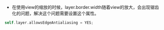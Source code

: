 * 在使用view的缩放的时候，layer.border.width随着view的放大，会出现锯齿化的问题，解决这个问题需要设置这个属性。

```objective-c
self.layer.allowsEdgeAntialiasing = YES;
```
